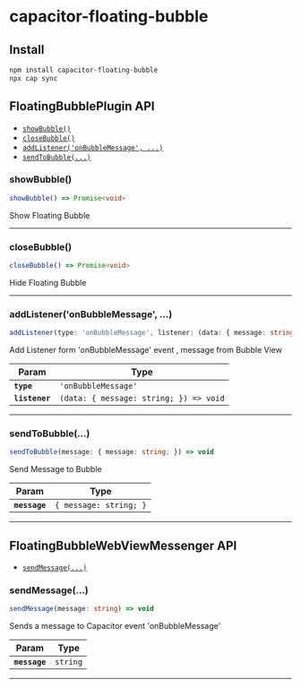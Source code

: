 # capacitor-floating-bubble

## Install

```bash
npm install capacitor-floating-bubble
npx cap sync
```

## FloatingBubblePlugin API

<docgen-index>

* [`showBubble()`](#showbubble)
* [`closeBubble()`](#closebubble)
* [`addListener('onBubbleMessage', ...)`](#addlisteneronbubblemessage-)
* [`sendToBubble(...)`](#sendtobubble)

</docgen-index>

<docgen-api>
<!--Update the source file JSDoc comments and rerun docgen to update the docs below-->

### showBubble()

```typescript
showBubble() => Promise<void>
```

Show Floating Bubble

--------------------


### closeBubble()

```typescript
closeBubble() => Promise<void>
```

Hide Floating Bubble

--------------------


### addListener('onBubbleMessage', ...)

```typescript
addListener(type: 'onBubbleMessage', listener: (data: { message: string; }) => void) => void
```

Add Listener form 'onBubbleMessage' event , message from Bubble View

| Param          | Type                                                 |
| -------------- | ---------------------------------------------------- |
| **`type`**     | <code>'onBubbleMessage'</code>                       |
| **`listener`** | <code>(data: { message: string; }) =&gt; void</code> |

--------------------


### sendToBubble(...)

```typescript
sendToBubble(message: { message: string; }) => void
```

Send Message to Bubble

| Param         | Type                              |
| ------------- | --------------------------------- |
| **`message`** | <code>{ message: string; }</code> |

--------------------

## FloatingBubbleWebViewMessenger API

<docgen-index>

* [`sendMessage(...)`](#sendmessage)

</docgen-index>

<docgen-api>
<!--Update the source file JSDoc comments and rerun docgen to update the docs below-->

### sendMessage(...)

```typescript
sendMessage(message: string) => void
```

Sends a message to Capacitor event 'onBubbleMessage'

| Param         | Type                |
| ------------- | ------------------- |
| **`message`** | <code>string</code> |

--------------------

</docgen-api>
